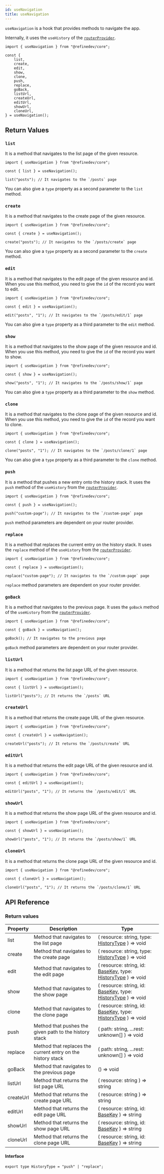 ```yaml
---
id: useNavigation
title: useNavigation
---
```


`useNavigation` is a hook that provides methods to navigate the app.

Internally, it uses the `useHistory` of the [`routerProvider`][routerprovider].

```tsx
import { useNavigation } from "@refinedev/core";

const {
    list,
    create,
    edit,
    show,
    clone,
    push,
    replace,
    goBack,
    listUrl,
    createUrl,
    editUrl,
    showUrl,
    cloneUrl,
} = useNavigation();
```

## Return Values

### `list`

It is a method that navigates to the list page of the given resource.

```tsx
import { useNavigation } from "@refinedev/core";

const { list } = useNavigation();

list("posts"); // It navigates to the `/posts` page
```

You can also give a `type` property as a second parameter to the `list` method.

### `create`

It is a method that navigates to the create page of the given resource.

```tsx
import { useNavigation } from "@refinedev/core";

const { create } = useNavigation();

create("posts"); // It navigates to the `/posts/create` page
```

You can also give a `type` property as a second parameter to the `create` method.

### `edit`

It is a method that navigates to the edit page of the given resource and id. When you use this method, you need to give the `id` of the record you want to edit.

```tsx
import { useNavigation } from "@refinedev/core";

const { edit } = useNavigation();

edit("posts", "1"); // It navigates to the `/posts/edit/1` page
```

You can also give a `type` property as a third parameter to the `edit` method.

### `show`

It is a method that navigates to the show page of the given resource and id. When you use this method, you need to give the `id` of the record you want to show.

```tsx
import { useNavigation } from "@refinedev/core";

const { show } = useNavigation();

show("posts", "1"); // It navigates to the `/posts/show/1` page
```

You can also give a `type` property as a third parameter to the `show` method.

### `clone`

It is a method that navigates to the clone page of the given resource and id. When you use this method, you need to give the `id` of the record you want to clone.

```tsx
import { useNavigation } from "@refinedev/core";

const { clone } = useNavigation();

clone("posts", "1"); // It navigates to the `/posts/clone/1` page
```

You can also give a `type` property as a third parameter to the `clone` method.

### `push`

It is a method that pushes a new entry onto the history stack. It uses the `push` method of the `useHistory` from the [`routerProvider`][routerprovider].

```tsx
import { useNavigation } from "@refinedev/core";

const { push } = useNavigation();

push("custom-page"); // It navigates to the `/custom-page` page
```

`push` method parameters are dependent on your router provider.

### `replace`

It is a method that replaces the current entry on the history stack. It uses the `replace` method of the `useHistory` from the [`routerProvider`][routerprovider].

```tsx
import { useNavigation } from "@refinedev/core";

const { replace } = useNavigation();

replace("custom-page"); // It navigates to the `/custom-page` page
```

`replace` method parameters are dependent on your router provider.

### `goBack`

It is a method that navigates to the previous page. It uses the `goBack` method of the `useHistory` from the [`routerProvider`][routerprovider].

```tsx
import { useNavigation } from "@refinedev/core";

const { goBack } = useNavigation();

goBack(); // It navigates to the previous page
```

`goBack` method parameters are dependent on your router provider.

### `listUrl`

It is a method that returns the list page URL of the given resource.

```tsx
import { useNavigation } from "@refinedev/core";

const { listUrl } = useNavigation();

listUrl("posts"); // It returns the `/posts` URL
```

### `createUrl`

It is a method that returns the create page URL of the given resource.

```tsx
import { useNavigation } from "@refinedev/core";

const { createUrl } = useNavigation();

createUrl("posts"); // It returns the `/posts/create` URL
```

### `editUrl`

It is a method that returns the edit page URL of the given resource and id.

```tsx
import { useNavigation } from "@refinedev/core";

const { editUrl } = useNavigation();

editUrl("posts", "1"); // It returns the `/posts/edit/1` URL
```

### `showUrl`

It is a method that returns the show page URL of the given resource and id.

```tsx
import { useNavigation } from "@refinedev/core";

const { showUrl } = useNavigation();

showUrl("posts", "1"); // It returns the `/posts/show/1` URL
```

### `cloneUrl`

It is a method that returns the clone page URL of the given resource and id.

```tsx
import { useNavigation } from "@refinedev/core";

const { cloneUrl } = useNavigation();

cloneUrl("posts", "1"); // It returns the `/posts/clone/1` URL
```

## API Reference

### Return values

| Property  | Description                                                 | Type                                                                                  |
| --------- | ----------------------------------------------------------- | ------------------------------------------------------------------------------------- |
| list      | Method that navigates to the list page                      | ( resource: string, type: [HistoryType](#interface) ) => void                         |
| create    | Method that navigates to the create page                    | ( resource: string, type: [HistoryType](#interface) ) => void                         |
| edit      | Method that navigates to the edit page                      | ( resource: string, id: [BaseKey][basekey], type: [HistoryType](#interface) ) => void |
| show      | Method that navigates to the show page                      | ( resource: string, id: [BaseKey][basekey], type: [HistoryType](#interface) ) => void |
| clone     | Method that navigates to the clone page                     | ( resource: string, id: [BaseKey][basekey], type: [HistoryType](#interface) ) => void |
| push      | Method that pushes the given path to the history stack      | ( path: string, ...rest: unknown[] ) => void                                          |
| replace   | Method that replaces the current entry on the history stack | ( path: string, ...rest: unknown[] ) => void                                          |
| goBack    | Method that navigates to the previous page                  | () => void                                                                            |
| listUrl   | Method that returns the list page URL                       | ( resource: string ) => string                                                        |
| createUrl | Method that returns the create page URL                     | ( resource: string ) => string                                                        |
| editUrl   | Method that returns the edit page URL                       | ( resource: string, id: [BaseKey][basekey] ) => string                                |
| showUrl   | Method that returns the show page URL                       | ( resource: string, id: [BaseKey][basekey] ) => string                                |
| cloneUrl  | Method that returns the clone page URL                      | ( resource: string, id: [BaseKey][basekey] ) => string                                |

#### Interface

```tsx title="History Type"
export type HistoryType = "push" | "replace";
```

[routerprovider]: /api-reference/core/providers/router-provider.md
[basekey]: /api-reference/core/interfaces.md#basekey
